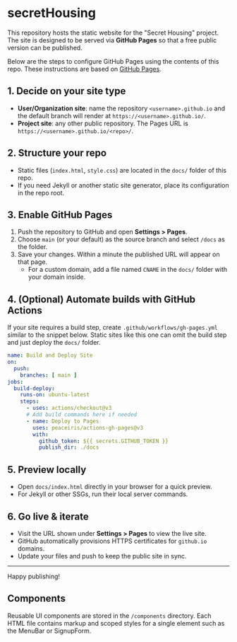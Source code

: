 # secretHousing

This repository hosts the static website for the "Secret Housing" project. The site is designed to be served via **GitHub Pages** so that a free public version can be published.

Below are the steps to configure GitHub Pages using the contents of this repo. These instructions are based on [GitHub Pages](https://pages.github.com/).

## 1. Decide on your site type
- **User/Organization site**: name the repository `<username>.github.io` and the default branch will render at `https://<username>.github.io/`.
- **Project site**: any other public repository. The Pages URL is `https://<username>.github.io/<repo>/`.

## 2. Structure your repo
- Static files (`index.html`, `style.css`) are located in the `docs/` folder of this repo.
- If you need Jekyll or another static site generator, place its configuration in the repo root.

## 3. Enable GitHub Pages
1. Push the repository to GitHub and open **Settings > Pages**.
2. Choose `main` (or your default) as the source branch and select `/docs` as the folder.
3. Save your changes. Within a minute the published URL will appear on that page.
   - For a custom domain, add a file named `CNAME` in the `docs/` folder with your domain inside.

## 4. (Optional) Automate builds with GitHub Actions
If your site requires a build step, create `.github/workflows/gh-pages.yml` similar to the snippet below. Static sites like this one can omit the build step and just deploy the `docs/` folder.

```yaml
name: Build and Deploy Site
on:
  push:
    branches: [ main ]
jobs:
  build-deploy:
    runs-on: ubuntu-latest
    steps:
      - uses: actions/checkout@v3
      # Add build commands here if needed
      - name: Deploy to Pages
        uses: peaceiris/actions-gh-pages@v3
        with:
          github_token: ${{ secrets.GITHUB_TOKEN }}
          publish_dir: ./docs
```

## 5. Preview locally
- Open `docs/index.html` directly in your browser for a quick preview.
- For Jekyll or other SSGs, run their local server commands.

## 6. Go live & iterate
- Visit the URL shown under **Settings > Pages** to view the live site.
- GitHub automatically provisions HTTPS certificates for `github.io` domains.
- Update your files and push to keep the public site in sync.

---

Happy publishing!

## Components
Reusable UI components are stored in the `/components` directory. Each HTML file contains markup and scoped styles for a single element such as the MenuBar or SignupForm.
